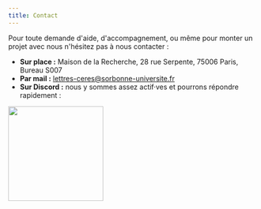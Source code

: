 ```yaml
---
title: Contact
---
```


Pour toute demande d'aide, d'accompagnement, ou même pour monter un projet avec nous n'hésitez pas à nous contacter :

- **Sur place :** Maison de la Recherche, 28 rue Serpente, 75006 Paris, Bureau S007
- **Par mail :** lettres-ceres@sorbonne-universite.fr
- **Sur Discord :** nous y sommes assez actif·ves et pourrons répondre rapidement :

<a href="https://discord.gg/9gba6KUzQm"><img style="width: 12rem;" src="https://betterfasteracademy.com/wp-content/uploads/2021/01/Discord.png"></a>